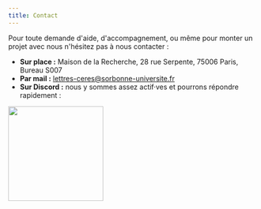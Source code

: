 ```yaml
---
title: Contact
---
```


Pour toute demande d'aide, d'accompagnement, ou même pour monter un projet avec nous n'hésitez pas à nous contacter :

- **Sur place :** Maison de la Recherche, 28 rue Serpente, 75006 Paris, Bureau S007
- **Par mail :** lettres-ceres@sorbonne-universite.fr
- **Sur Discord :** nous y sommes assez actif·ves et pourrons répondre rapidement :

<a href="https://discord.gg/9gba6KUzQm"><img style="width: 12rem;" src="https://betterfasteracademy.com/wp-content/uploads/2021/01/Discord.png"></a>